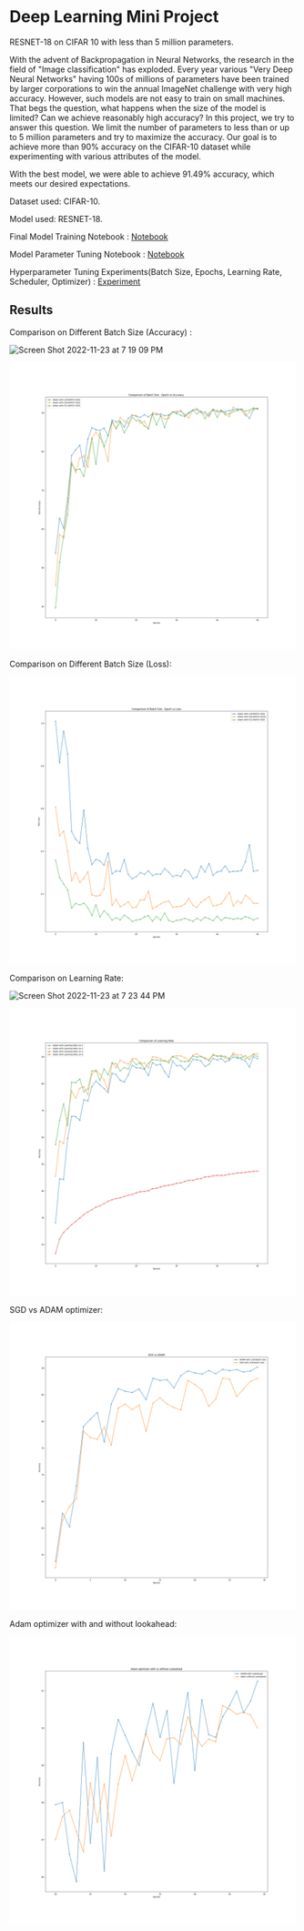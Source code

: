 # Deep Learning Mini Project

RESNET-18 on CIFAR 10 with less than 5 million parameters.

With the advent of Backpropagation in Neural Networks, the research in the field of "Image classification" has exploded. Every year various "Very Deep Neural Networks" having 100s of millions of parameters have been trained by larger corporations to win the annual ImageNet challenge with very high accuracy. However, such models are not easy to train on small machines. That begs the question, what happens when the size of the model is limited? Can we achieve reasonably high accuracy? In this project, we try to answer this question. We limit the number of parameters to less than or up to 5 million parameters and try to maximize the accuracy. Our goal is to achieve more than 90% accuracy on the CIFAR-10 dataset while experimenting with various attributes of the model. 

With the best model, we were able to achieve 91.49% accuracy, which meets our desired expectations.


Dataset used: CIFAR-10.

Model used: RESNET-18. 

Final Model Training Notebook : [Notebook](https://github.com/swarna97/Deep_Learning_Mini_Project/blob/main/Notebooks/Model_Training-Adam-512_Final.ipynb)

Model Parameter Tuning Notebook : [Notebook](https://github.com/swarna97/Deep_Learning_Mini_Project/blob/main/Notebooks/Experiment_Model_Parameter.ipynb)

Hyperparameter Tuning Experiments(Batch Size, Epochs, Learning Rate, Scheduler, Optimizer) :  [Experiment](https://github.com/swarna97/Deep_Learning_Mini_Project/tree/main/Notebooks/Experiments)

## Results 
Comparison on Different Batch Size (Accuracy) : 

<img width="512" alt="Screen Shot 2022-11-23 at 7 19 09 PM" src="https://user-images.githubusercontent.com/26515041/203667459-c2ad843f-ee80-40da-a00d-16f9d6ccfdab.png">


![Batch size](https://github.com/swarna97/Deep_Learning_Mini_Project/blob/main/Plots/epoch_vs_accuracy_batch_size.png)

Comparison on Different Batch Size  (Loss): 

![Loss batch size](https://github.com/swarna97/Deep_Learning_Mini_Project/blob/main/Plots/epoch_vs_loss_batch_size.png)

Comparison on Learning Rate: 

<img width="518" alt="Screen Shot 2022-11-23 at 7 23 44 PM" src="https://user-images.githubusercontent.com/26515041/203667876-878e2c13-8ef4-4199-b16d-d9dc205e1dbf.png">

![Learning Rate](https://github.com/swarna97/Deep_Learning_Mini_Project/blob/main/Plots/Learning_Rate.png)

SGD vs ADAM optimizer: 

![sgd_vs_adam](https://github.com/swarna97/Deep_Learning_Mini_Project/blob/main/Plots/sgd_vs_adam.png)

Adam optimizer with and without lookahead:

![adam](https://github.com/swarna97/Deep_Learning_Mini_Project/blob/main/Plots/adam_with_vs_without_lookahead.png)

